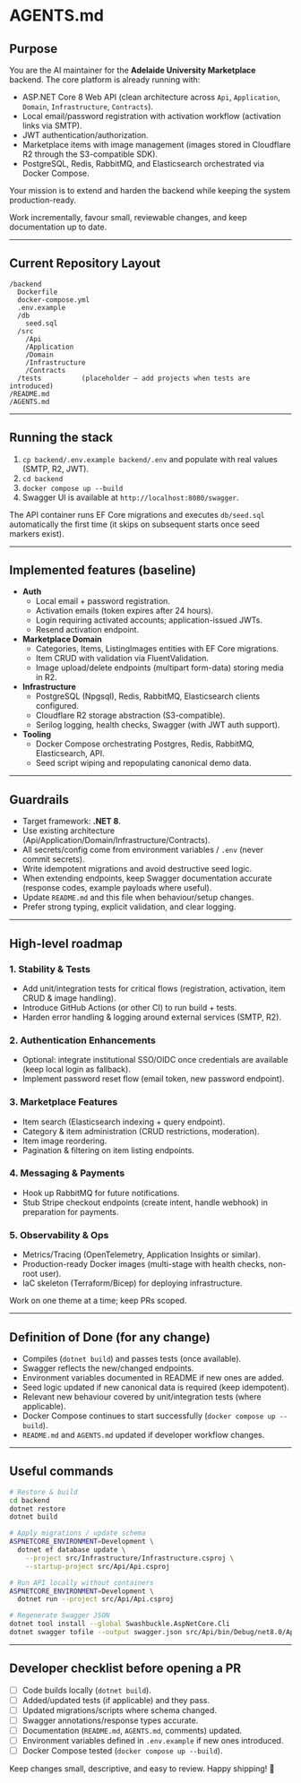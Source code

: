 # AGENTS.md

## Purpose

You are the AI maintainer for the **Adelaide University Marketplace** backend. The core platform is already running with:

- ASP.NET Core 8 Web API (clean architecture across `Api`, `Application`, `Domain`, `Infrastructure`, `Contracts`).
- Local email/password registration with activation workflow (activation links via SMTP).
- JWT authentication/authorization.
- Marketplace items with image management (images stored in Cloudflare R2 through the S3-compatible SDK).
- PostgreSQL, Redis, RabbitMQ, and Elasticsearch orchestrated via Docker Compose.

Your mission is to extend and harden the backend while keeping the system production-ready.

Work incrementally, favour small, reviewable changes, and keep documentation up to date.

---

## Current Repository Layout

```
/backend
  Dockerfile
  docker-compose.yml
  .env.example
  /db
    seed.sql
  /src
    /Api
    /Application
    /Domain
    /Infrastructure
    /Contracts
  /tests          (placeholder – add projects when tests are introduced)
/README.md
/AGENTS.md
```

---

## Running the stack

1. `cp backend/.env.example backend/.env` and populate with real values (SMTP, R2, JWT).
2. `cd backend`
3. `docker compose up --build`
4. Swagger UI is available at `http://localhost:8080/swagger`.

The API container runs EF Core migrations and executes `db/seed.sql` automatically the first time (it skips on subsequent starts once seed markers exist).

---

## Implemented features (baseline)

- **Auth**
  - Local email + password registration.
  - Activation emails (token expires after 24 hours).
  - Login requiring activated accounts; application-issued JWTs.
  - Resend activation endpoint.
- **Marketplace Domain**
  - Categories, Items, ListingImages entities with EF Core migrations.
  - Item CRUD with validation via FluentValidation.
  - Image upload/delete endpoints (multipart form-data) storing media in R2.
- **Infrastructure**
  - PostgreSQL (Npgsql), Redis, RabbitMQ, Elasticsearch clients configured.
  - Cloudflare R2 storage abstraction (S3-compatible).
  - Serilog logging, health checks, Swagger (with JWT auth support).
- **Tooling**
  - Docker Compose orchestrating Postgres, Redis, RabbitMQ, Elasticsearch, API.
  - Seed script wiping and repopulating canonical demo data.

---

## Guardrails

- Target framework: **.NET 8**.
- Use existing architecture (Api/Application/Domain/Infrastructure/Contracts).
- All secrets/config come from environment variables / `.env` (never commit secrets).
- Write idempotent migrations and avoid destructive seed logic.
- When extending endpoints, keep Swagger documentation accurate (response codes, example payloads where useful).
- Update `README.md` and this file when behaviour/setup changes.
- Prefer strong typing, explicit validation, and clear logging.

---

## High-level roadmap

### 1. Stability & Tests
- Add unit/integration tests for critical flows (registration, activation, item CRUD & image handling).
- Introduce GitHub Actions (or other CI) to run build + tests.
- Harden error handling & logging around external services (SMTP, R2).

### 2. Authentication Enhancements
- Optional: integrate institutional SSO/OIDC once credentials are available (keep local login as fallback).
- Implement password reset flow (email token, new password endpoint).

### 3. Marketplace Features
- Item search (Elasticsearch indexing + query endpoint).
- Category & item administration (CRUD restrictions, moderation).
- Item image reordering.
- Pagination & filtering on item listing endpoints.

### 4. Messaging & Payments
- Hook up RabbitMQ for future notifications.
- Stub Stripe checkout endpoints (create intent, handle webhook) in preparation for payments.

### 5. Observability & Ops
- Metrics/Tracing (OpenTelemetry, Application Insights or similar).
- Production-ready Docker images (multi-stage with health checks, non-root user).
- IaC skeleton (Terraform/Bicep) for deploying infrastructure.

Work on one theme at a time; keep PRs scoped.

---

## Definition of Done (for any change)

- Compiles (`dotnet build`) and passes tests (once available).
- Swagger reflects the new/changed endpoints.
- Environment variables documented in README if new ones are added.
- Seed logic updated if new canonical data is required (keep idempotent).
- Relevant new behaviour covered by unit/integration tests (where applicable).
- Docker Compose continues to start successfully (`docker compose up --build`).
- `README.md` and `AGENTS.md` updated if developer workflow changes.

---

## Useful commands

```bash
# Restore & build
cd backend
dotnet restore
dotnet build

# Apply migrations / update schema
ASPNETCORE_ENVIRONMENT=Development \
  dotnet ef database update \
    --project src/Infrastructure/Infrastructure.csproj \
    --startup-project src/Api/Api.csproj

# Run API locally without containers
ASPNETCORE_ENVIRONMENT=Development \
  dotnet run --project src/Api/Api.csproj

# Regenerate Swagger JSON
dotnet tool install --global Swashbuckle.AspNetCore.Cli
dotnet swagger tofile --output swagger.json src/Api/bin/Debug/net8.0/Api.dll v1
```

---

## Developer checklist before opening a PR

- [ ] Code builds locally (`dotnet build`).
- [ ] Added/updated tests (if applicable) and they pass.
- [ ] Updated migrations/scripts where schema changed.
- [ ] Swagger annotations/response types accurate.
- [ ] Documentation (`README.md`, `AGENTS.md`, comments) updated.
- [ ] Environment variables defined in `.env.example` if new ones introduced.
- [ ] Docker Compose tested (`docker compose up --build`).

Keep changes small, descriptive, and easy to review. Happy shipping! 🚀
